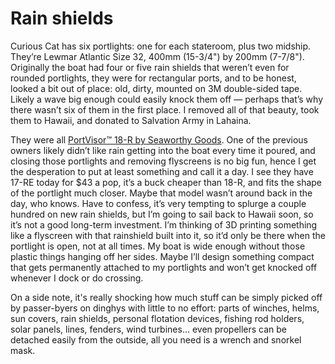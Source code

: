 # Rain shields

Curious Cat has six portlights: one for each stateroom, plus two midship.  They’re Lewmar Atlantic Size 32, 400mm (15-3/4") by 200mm (7-7/8").  Originally the boat had four or five rain shields that weren’t even for rounded portlights, they were for rectangular ports, and to be honest, looked a bit out of place: old, dirty, mounted on 3M double-sided tape.  Likely a wave big enough could easily knock them off — perhaps that’s why there wasn’t six of them in the first place.  I removed all of that beauty, took them to Hawaii, and donated to Salvation Army in Lahaina.

They were all [PortVisor™ 18-R by Seaworthy Goods](https://seaworthygoods.com/collections/portvisor).  One of the previous owners likely didn’t like rain getting into the boat every time it poured, and closing those portlights and removing flyscreens is no big fun, hence I get the desperation to put at least something and call it a day.  I see they have 17-RE today for $43 a pop, it’s a buck cheaper than 18-R, and fits the shape of the portlight much closer.  Maybe that model wasn’t around back in the day, who knows.  Have to confess, it’s very tempting to splurge a couple hundred on new rain shields, but I’m going to sail back to Hawaii soon, so it’s not a good long-term investment.  I’m thinking of 3D printing something like a flyscreen with that rainshield built into it, so it’d only be there when the portlight is open, not at all times.  My boat is wide enough without those plastic things hanging off her sides.  Maybe I’ll design something compact that gets permanently attached to my portlights and won’t get knocked off whenever I dock or do crossing.

On a side note, it's really shocking how much stuff can be simply picked off by passer-byers on dinghys with little to no effort: parts of winches, helms, sun covers, rain shields, personal flotation devices, fishing rod holders, solar panels, lines, fenders, wind turbines… even propellers can be detached easily from the outside, all you need is a wrench and snorkel mask.

